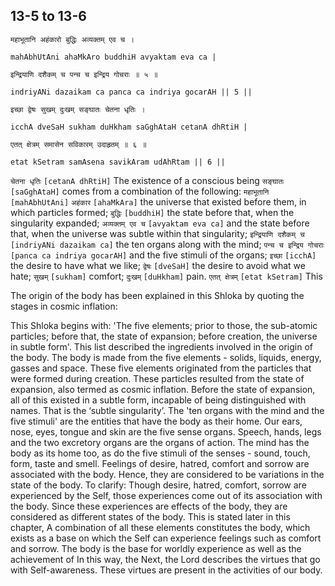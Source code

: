 ## 13-5 to 13-6


```shloka-sa
महाभूतानि अहंकारो बुद्धिः अव्यक्तम् एव च ।
```
```shloka-sa-hk
mahAbhUtAni ahaMkAro buddhiH avyaktam eva ca |
```
```shloka-sa
इन्द्रियाणि दशैकम् च पन्च च इन्द्रिय गोचराः ॥ ५ ॥
```
```shloka-sa-hk
indriyANi dazaikam ca panca ca indriya gocarAH || 5 ||
```

```shloka-sa
इच्छा द्वेषः सुखम् दुःखम् सङ्घातः चेतना धृतिः ।
```
```shloka-sa-hk
icchA dveSaH sukham duHkham saGghAtaH cetanA dhRtiH |
```
```shloka-sa
एतत् क्षेत्रम् समासेन सविकारम् उदाहृतम् ॥ ६ ॥
```
```shloka-sa-hk
etat kSetram samAsena savikAram udAhRtam || 6 ||
```

`चेतना धृतिः` `[cetanA dhRtiH]` The existence of a conscious being `सङ्घातः` `[saGghAtaH]` comes from a combination of the following:
`महाभूतानि` `[mahAbhUtAni]` 
`अहंकार` `[ahaMkAra]` the universe that existed before them, in which particles formed;
`बुद्धिः` `[buddhiH]` the state before that, when the singularity expanded;
`अव्यक्तम् एव च` `[avyaktam eva ca]` and the state before that, when the universe was subtle within that singularity;
`इन्द्रियाणि दशैकम् च` `[indriyANi dazaikam ca]` the ten organs along with the mind;
`पन्च च इन्द्रिय गोचराः` `[panca ca indriya gocarAH]` and the five stimuli of the organs;
`इच्छा` `[icchA]` the desire to have what we like;
`द्वेषः` `[dveSaH]` the desire to avoid what we hate;
`सुखम्` `[sukham]` comfort; `दुःखम्` `[duHkham]` pain.
`एतत् क्षेत्रम्` `[etat kSetram]` This

The origin of the body has been explained in this Shloka by quoting the stages in cosmic inflation: 



This Shloka begins with: 'The five elements; prior to those, the sub-atomic particles; before that, the state of expansion; before creation, the universe in subtle form'. This list described the ingredients involved in the origin of the body. The body is made from the five elements - solids, liquids, energy, gasses and space. These five elements originated from the particles that were formed during creation. These particles resulted from the state of expansion, also termed as cosmic inflation. 
Before the state of expansion, all of this existed in a subtle form, incapable of being distinguished with names. That is the ‘subtle singularity’.
The 'ten organs with the mind and the five stimuli' are the entities that have the body as their home. Our ears, nose, eyes, tongue and skin are the five sense organs. Speech, hands, legs and the two excretory organs are the organs of action. The mind has the body as its home too, as do the five stimuli of the senses - sound, touch, form, taste and smell.
Feelings of desire, hatred, comfort and sorrow are associated with the body. Hence, they are considered to be variations in the state of the body.
To clarify: Though desire, hatred, comfort, sorrow are experienced by the Self, those experiences come out of its association with the body. Since these experiences are effects of the body, they are considered as different states of the body. This is stated later in this chapter, 
A combination of all these elements constitutes the body, which exists as a base on which the Self can experience feelings such as comfort and sorrow. The body is the base for worldly experience as well as the achievement of 
In this way, the 
Next, the Lord describes the virtues that go with Self-awareness. These virtues are present in the activities of our body.



